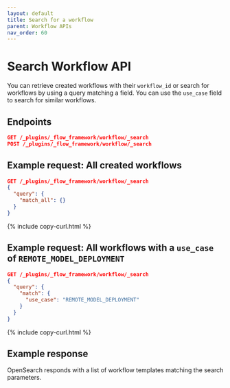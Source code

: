 ```yaml
---
layout: default
title: Search for a workflow
parent: Workflow APIs
nav_order: 60
---
```


# Search Workflow API

You can retrieve created workflows with their `workflow_id` or search for workflows by using a query matching a field. You can use the `use_case` field to search for similar workflows.

## Endpoints

```json
GET /_plugins/_flow_framework/workflow/_search
POST /_plugins/_flow_framework/workflow/_search
``` 

## Example request: All created workflows

```json
GET /_plugins/_flow_framework/workflow/_search
{
  "query": {
    "match_all": {}
  }
}
```
{% include copy-curl.html %}

## Example request: All workflows with a `use_case` of `REMOTE_MODEL_DEPLOYMENT`

```json
GET /_plugins/_flow_framework/workflow/_search
{
  "query": {
    "match": {
      "use_case": "REMOTE_MODEL_DEPLOYMENT"
    }
  }
}
```
{% include copy-curl.html %}

## Example response

OpenSearch responds with a list of workflow templates matching the search parameters.